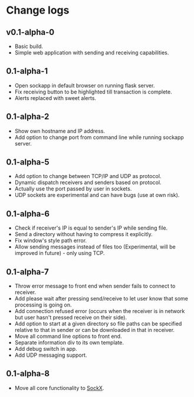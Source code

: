 # Change logs

## v0.1-alpha-0

- Basic build.
- Simple web application with sending and receiving capabilities.

## 0.1-alpha-1

- Open sockapp in default browser on running flask server.
- Fix receiving button to be highlighted till transaction is complete.
- Alerts replaced with sweet alerts.

## 0.1-alpha-2

- Show own hostname and IP address.
- Add option to change port from command line while running sockapp server.

## 0.1-alpha-5

- Add option to change between TCP/IP and UDP as protocol.
- Dynamic dispatch receivers and senders based on protocol.
- Actually use the port passed by user in sockets.
- UDP sockets are experimental and can have bugs (use at own risk).

## 0.1-alpha-6

- Check if receiver's IP is equal to sender's IP while sending file.
- Send a directory without having to compress it explicitly.
- Fix window's style path error.
- Allow sending messages instead of files too (Experimental, will be improved in future) - only using TCP.

## 0.1-alpha-7

- Throw error message to front end when sender fails to connect to receiver.
- Add please wait after pressing send/receive to let user know that some processing is going on.
- Add connection refused error (occurs when the receiver is in network but user hasn't pressed receive on their side).
- Add option to start at a given directory so file paths can be specified relative to that in sender or can be downloaded in that in receiver.
- Move all command line options to front end.
- Separate information div to its own template.
- Add debug switch in app.
- Add UDP messaging support.

## 0.1-alpha-8

- Move all core functionality to <a href="https://github.com/pulse-net/sockx">SockX</a>.